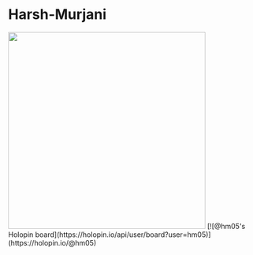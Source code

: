 # Harsh-Murjani
<img src="https://github-readme-stats.vercel.app/api?username=hm05&show_icons=true&theme=ADD_THEME_HERE" width="400">
[![@hm05's Holopin board](https://holopin.io/api/user/board?user=hm05)](https://holopin.io/@hm05)
